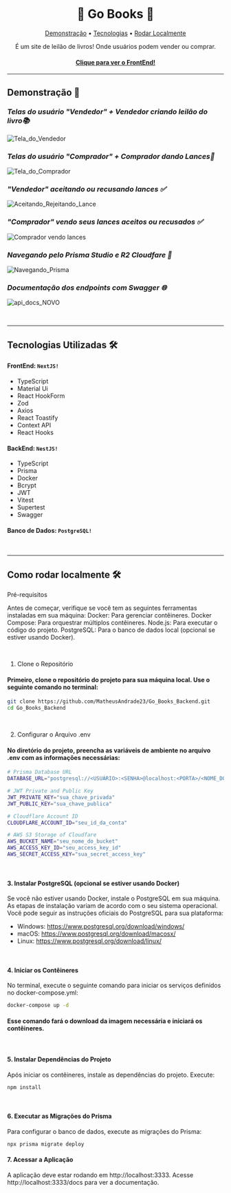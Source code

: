 <h1 align="center">🛒 Go Books 📒</h1>

<p align="center">
 <a href="#demo">Demonstração</a> •
 <a href="#tecnologias">Tecnologias</a> •
 <a href="#rodar">Rodar Localmente</a>
</p>

<p align="center">É um site de leilão de livros! Onde usuários podem vender ou comprar.</p>

<h4 align="center">
  <a href="https://github.com/MatheusAndrade23/Go_Books_FrontEnd">Clique para ver o FrontEnd!</a>
</h4>

---

<h2 id="demo">Demonstração 🎥</h2>

_<h3>Telas do usuário "Vendedor" + Vendedor criando leilão do livro📚</h3>_
![Tela_do_Vendedor](https://github.com/user-attachments/assets/cc262d91-6e74-482a-aed9-8a125e6e9468)

_<h3>Telas do usuário "Comprador" + Comprador dando Lances🛒</h3>_
![Tela_do_Comprador](https://github.com/user-attachments/assets/d4e2daab-edb7-4cf6-b3be-d3a78fe22b38)

_<h3>"Vendedor" aceitando ou recusando lances ✅</h3>_
![Aceitando_Rejeitando_Lance](https://github.com/user-attachments/assets/9e8a4519-198e-4ed8-94fb-492d9093ceb3)

_<h3>"Comprador" vendo seus lances aceitos ou recusados ✅</h3>_
![Comprador vendo lances](https://github.com/user-attachments/assets/43079180-5100-4699-8550-96508f39bac9)

_<h3>Navegando pelo Prisma Studio e R2 Cloudfare 📁</h3>_
![Navegando_Prisma](https://github.com/user-attachments/assets/eff1a426-f1f3-446a-a328-5752ff92f26c)

_<h3>Documentação dos endpoints com Swagger 🌐</h3>_
![api_docs_NOVO](https://github.com/user-attachments/assets/eb440561-01a5-48b8-b008-a31daf1ea9b8)

<br>

---

<h2 id="tecnologias">Tecnologias Utilizadas 🛠</h2>

#### FrontEnd: `NextJS!`

- TypeScript
- Material Ui
- React HookForm
- Zod
- Axios
- React Toastify
- Context API
- React Hooks

#### BackEnd: `NestJS!`

- TypeScript
- Prisma
- Docker
- Bcrypt
- JWT
- Vitest
- Supertest
- Swagger

#### Banco de Dados: `PostgreSQL!`

<br>

---

<h2 id="rodar">Como rodar localmente 🛠</h2>

Pré-requisitos

Antes de começar, verifique se você tem as seguintes ferramentas instaladas em sua máquina:
Docker: Para gerenciar contêineres.
Docker Compose: Para orquestrar múltiplos contêineres.
Node.js: Para executar o código do projeto.
PostgreSQL: Para o banco de dados local (opcional se estiver usando Docker).

<br>

1. Clone o Repositório
<h4>Primeiro, clone o repositório do projeto para sua máquina local. Use o seguinte comando no terminal:</h4>


```bash
git clone https://github.com/MatheusAndrade23/Go_Books_Backend.git
cd Go_Books_Backend
```

<br>

2. Configurar o Arquivo .env
<h4>No diretório do projeto, preencha as variáveis de ambiente no arquivo .env com as informações necessárias:</h4>

```bash
# Prisma Database URL
DATABASE_URL="postgresql://<USUÁRIO>:<SENHA>@localhost:<PORTA>/<NOME_DO_BANCO>"

# JWT Private and Public Key
JWT_PRIVATE_KEY="sua_chave_privada"
JWT_PUBLIC_KEY="sua_chave_publica"

# Cloudflare Account ID
CLOUDFLARE_ACCOUNT_ID="seu_id_da_conta"

# AWS S3 Storage of Cloudfare
AWS_BUCKET_NAME="seu_nome_do_bucket"
AWS_ACCESS_KEY_ID="seu_access_key_id"
AWS_SECRET_ACCESS_KEY="sua_secret_access_key"
```

<br>

<h4>3. Instalar PostgreSQL (opcional se estiver usando Docker)</h4>

Se você não estiver usando Docker, instale o PostgreSQL em sua máquina. As etapas de instalação variam de acordo com o seu sistema operacional. Você pode seguir as instruções oficiais do PostgreSQL para sua plataforma:

- Windows: https://www.postgresql.org/download/windows/
- macOS: https://www.postgresql.org/download/macosx/
- Linux: https://www.postgresql.org/download/linux/

<br>

<h4>4. Iniciar os Contêineres</h4>
No terminal, execute o seguinte comando para iniciar os serviços definidos no docker-compose.yml:

```bash
docker-compose up -d
```

<h4>Esse comando fará o download da imagem necessária e iniciará os contêineres.</h4>

<br>

<h4>5. Instalar Dependências do Projeto</h4>
Após iniciar os contêineres, instale as dependências do projeto. Execute:

```bash
npm install
```
<br>

<h4>6. Executar as Migrações do Prisma</h4>
Para configurar o banco de dados, execute as migrações do Prisma:

```bash
npx prisma migrate deploy
```

<h4>7. Acessar a Aplicação</h4>
   
A aplicação deve estar rodando em http://localhost:3333. Acesse http://localhost:3333/docs para ver a documentação.
